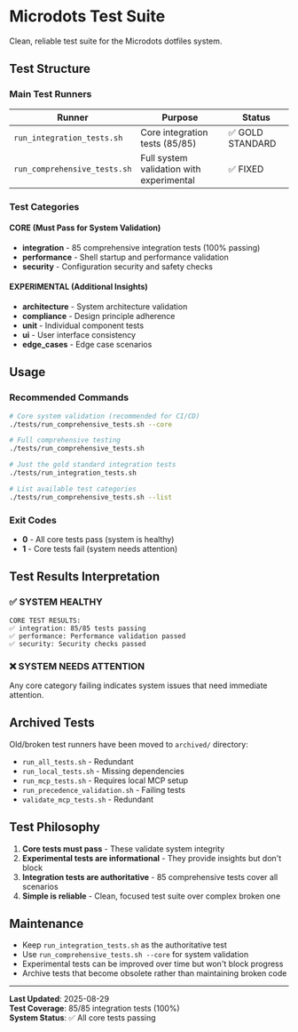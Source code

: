# Microdots Test Suite

Clean, reliable test suite for the Microdots dotfiles system.

## Test Structure

### Main Test Runners

| Runner | Purpose | Status |
|--------|---------|--------|
| `run_integration_tests.sh` | Core integration tests (85/85) | ✅ GOLD STANDARD |
| `run_comprehensive_tests.sh` | Full system validation with experimental | ✅ FIXED |

### Test Categories

#### CORE (Must Pass for System Validation)
- **integration** - 85 comprehensive integration tests (100% passing)
- **performance** - Shell startup and performance validation
- **security** - Configuration security and safety checks

#### EXPERIMENTAL (Additional Insights)
- **architecture** - System architecture validation
- **compliance** - Design principle adherence  
- **unit** - Individual component tests
- **ui** - User interface consistency
- **edge_cases** - Edge case scenarios

## Usage

### Recommended Commands

```bash
# Core system validation (recommended for CI/CD)
./tests/run_comprehensive_tests.sh --core

# Full comprehensive testing
./tests/run_comprehensive_tests.sh

# Just the gold standard integration tests
./tests/run_integration_tests.sh

# List available test categories
./tests/run_comprehensive_tests.sh --list
```

### Exit Codes

- **0** - All core tests pass (system is healthy)
- **1** - Core tests fail (system needs attention)

## Test Results Interpretation

### ✅ SYSTEM HEALTHY
```
CORE TEST RESULTS:
✅ integration: 85/85 tests passing
✅ performance: Performance validation passed  
✅ security: Security checks passed
```

### ❌ SYSTEM NEEDS ATTENTION
Any core category failing indicates system issues that need immediate attention.

## Archived Tests

Old/broken test runners have been moved to `archived/` directory:
- `run_all_tests.sh` - Redundant
- `run_local_tests.sh` - Missing dependencies
- `run_mcp_tests.sh` - Requires local MCP setup
- `run_precedence_validation.sh` - Failing tests
- `validate_mcp_tests.sh` - Redundant

## Test Philosophy

1. **Core tests must pass** - These validate system integrity
2. **Experimental tests are informational** - They provide insights but don't block
3. **Integration tests are authoritative** - 85 comprehensive tests cover all scenarios
4. **Simple is reliable** - Clean, focused test suite over complex broken one

## Maintenance

- Keep `run_integration_tests.sh` as the authoritative test
- Use `run_comprehensive_tests.sh --core` for system validation
- Experimental tests can be improved over time but won't block progress
- Archive tests that become obsolete rather than maintaining broken code

---

**Last Updated**: 2025-08-29  
**Test Coverage**: 85/85 integration tests (100%)  
**System Status**: ✅ All core tests passing